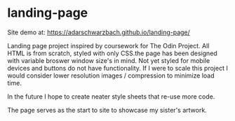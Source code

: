 # landing-page
Site demo at: https://adarschwarzbach.github.io/landing-page/

Landing page project inspired by coursework for The Odin Project. All HTML is from scratch, styled with only CSS.the page has been designed with variable broswer window size's in mind. Not yet styled for mobile devices and buttons do not have functionality. If I were to scale this project I would consider lower resolution images / compression to minimize load time.

In the future I hope to create neater style sheets that re-use more code. 

The page serves as the start to site to showcase my sister's artwork. 
